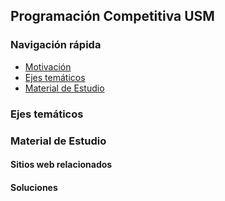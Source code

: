 ## Programación Competitiva USM

### Navigación rápida
  * [Motivación](#motivaci-n)
  * [Ejes temáticos](#ejes-tem-ticos)
  * [Material de Estudio](#material-de-estudio)

### Ejes temáticos


### Material de Estudio
#### Sitios web relacionados


#### Soluciones


